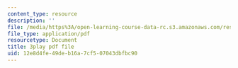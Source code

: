```yaml
---
content_type: resource
description: ''
file: /media/https%3A/open-learning-course-data-rc.s3.amazonaws.com/res-3-003-learn-to-build-your-own-videogame-with-the-unity-game-engine-and-microsoft-kinect-january-iap-2017/12e8d4fe49deb16a7cf507043dbfbc90_apbCAHH7Ml4.pdf
file_type: application/pdf
resourcetype: Document
title: 3play pdf file
uid: 12e8d4fe-49de-b16a-7cf5-07043dbfbc90
---
```

